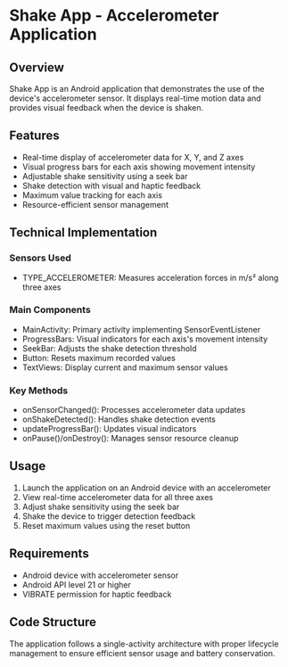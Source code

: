 # Shake App - Accelerometer Application

## Overview

Shake App is an Android application that demonstrates the use of the device's accelerometer sensor. It displays real-time motion data and provides visual feedback when the device is shaken.

## Features

- Real-time display of accelerometer data for X, Y, and Z axes
- Visual progress bars for each axis showing movement intensity
- Adjustable shake sensitivity using a seek bar
- Shake detection with visual and haptic feedback
- Maximum value tracking for each axis
- Resource-efficient sensor management

## Technical Implementation

### Sensors Used
- TYPE_ACCELEROMETER: Measures acceleration forces in m/s² along three axes

### Main Components
- MainActivity: Primary activity implementing SensorEventListener
- ProgressBars: Visual indicators for each axis's movement intensity
- SeekBar: Adjusts the shake detection threshold
- Button: Resets maximum recorded values
- TextViews: Display current and maximum sensor values

### Key Methods
- onSensorChanged(): Processes accelerometer data updates
- onShakeDetected(): Handles shake detection events
- updateProgressBar(): Updates visual indicators
- onPause()/onDestroy(): Manages sensor resource cleanup

## Usage

1. Launch the application on an Android device with an accelerometer
2. View real-time accelerometer data for all three axes
3. Adjust shake sensitivity using the seek bar
4. Shake the device to trigger detection feedback
5. Reset maximum values using the reset button

## Requirements

- Android device with accelerometer sensor
- Android API level 21 or higher
- VIBRATE permission for haptic feedback

## Code Structure

The application follows a single-activity architecture with proper lifecycle management to ensure efficient sensor usage and battery conservation.
